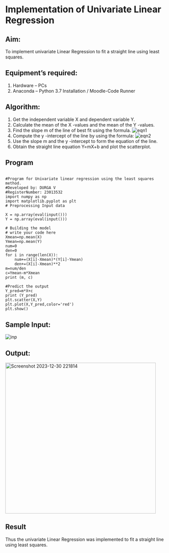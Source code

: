 # Implementation of Univariate Linear Regression
## Aim:
To implement univariate Linear Regression to fit a straight line using least squares.
## Equipment’s required:
1.	Hardware – PCs
2.	Anaconda – Python 3.7 Installation / Moodle-Code Runner
## Algorithm:
1.	Get the independent variable X and dependent variable Y.
2.	Calculate the mean of the X -values and the mean of the Y -values.
3.	Find the slope m of the line of best fit using the formula.
 ![eqn1](./eq1.jpg)
4.	Compute the y -intercept of the line by using the formula:
![eqn2](./eq2.jpg)  
5.	Use the slope m and the y -intercept to form the equation of the line.
6.	Obtain the straight line equation Y=mX+b and plot the scatterplot.
## Program
```

#Program for Univariate linear regression using the least squares method.
#Developed by: DURGA V 
#RegisterNumber: 23013532
import numpy as np
import matplotlib.pyplot as plt
# Preprocessing Input data

X = np.array(eval(input()))
Y = np.array(eval(input()))

# Building the model
# write your code here
Xmean=np.mean(X)
Ymean=np.mean(Y)
num=0
den=0
for i in range(len(X)):
    num+=(X[i]-Xmean)*(Y[i]-Ymean)
    den+=(X[i]-Xmean)**2
m=num/den
c=Ymean-m*Xmean
print (m, c)

#Predict the output
Y_pred=m*X+c
print (Y_pred)
plt.scatter(X,Y)
plt.plot(X,Y_pred,color='red')
plt.show()

```
## Sample Input:
![inp](./input.jpg)

## Output:

<img width="471" alt="Screenshot 2023-12-30 221814" src="https://github.com/DurgaV240106/Univariate-Linear-Regression/assets/144870878/38d18c17-95c9-491f-9b2a-394907446099">

## Result
Thus the univariate Linear Regression was implemented to fit a straight line using least squares.
